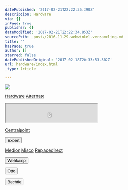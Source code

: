 ```yaml
---
datePublished: '2017-02-21T22:22:35.390Z'
description: Hardware
via: {}
inFeed: true
publisher: {}
dateModified: '2017-02-21T22:22:34.853Z'
sourcePath: _posts/2016-11-29-webwinkel-verzameling.md
title: ''
hasPage: true
author: []
starred: false
datePublishedOriginal: '2017-02-18T20:33:53.302Z'
url: hardware/index.html
_type: Article

---
```

![](https://the-grid-user-content.s3-us-west-2.amazonaws.com/dfe695bd-aa9b-42cf-ab7a-6a386efb1f3a.jpg)

[Hardware][0]
[Alternate][1]

<iframe src="https://the-grid.github.io/ed-userhtml/?g=eJw9z00SgjAMBeCrdLJwSRUQ_wgehYkQKUMpTMxMr29Fx03yVvleajJO-IngVNertTHGjLyyBFLOgreq9q6Kl33Z5vnxfGkPRXGqDu2O5vUmCEZJBlaE9uEpTGCEPUJYnov3S4SmHufBvKT7CzpmKtRzGt3EkgVOQvcBtpMzbsyWCb_Yz9qWotPZg4ljrw4hL0owjsfBpQrVHsxjkZ5TrxTTHwhgbFNbat6Y3UlE" height="62" style=""></iframe>

[Centralpoint][2]

<button data-role="cta" style="">Expert</button>

[Medion][3]
[Misco][4]
[Replacedirect][5]

<button data-role="cta" style="">Wehkamp</button>

<button data-role="cta" style="">Otto</button>

<button data-role="cta" style="">Bechtle</button>



[0]: https://thegrid.ai/nederlandse-webwinkels/software "Software"
[1]: http://www.alternate.nl/tt/?tt=904_12_133761_&r=%2F
[2]: https://www.centralpoint.nl/
[3]: http://tc.tradetracker.net/?c=3452&m=12&a=133761
[4]: https://www.misco.nl/
[5]: http://www.replacedirect.nl/page/startExternal/?tt=4825_12_133761_&r=%2F
